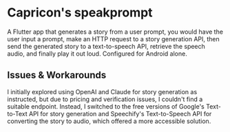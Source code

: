 # Capricon's speakprompt

A Flutter app that generates a story from a user prompt, you would have the user input a prompt, make an HTTP request to a story generation API, then send the generated story to a text-to-speech API, retrieve the speech audio, and finally play it out loud. 
Configured for Android alone.

## Issues & Workarounds

I initially explored using OpenAI and Claude for story generation as instructed, but due to pricing and verification issues, I couldn't find a suitable endpoint. Instead, I switched to the free versions of Google's Text-to-Text API for story generation and Speechify's Text-to-Speech API for converting the story to audio, which offered a more accessible solution.
